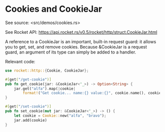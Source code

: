 # Cookies and CookieJar

See source: 
<src/demos/cookies.rs>

See Rocket API:
<https://api.rocket.rs/v0.5/rocket/http/struct.CookieJar.html>

A reference to a CookieJar is an important, built-in request guard: it allows
you to get, set, and remove cookies. Because &CookieJar is a request guard,
an argument of its type can simply be added to a handler.

Relevant code:

```rust
use rocket::http::{Cookie, CookieJar};

#[get("/get-cookie")]
pub fn get_cookie(jar: &CookieJar<'_>) -> Option<String> {
    jar.get("alfa").map(|cookie| 
        format!("Get cookie... name:{} value:{}", cookie.name(), cookie.value()))
}

#[get("/set-cookie")]
pub fn set_cookie(mut jar: &CookieJar<'_>) -> () {
    let cookie = Cookie::new("alfa", "bravo");
    jar.add(cookie)
}
```
